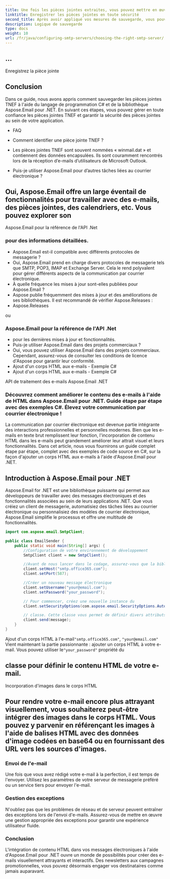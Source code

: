 ```yaml
---
title: Une fois les pièces jointes extraites, vous pouvez mettre en œuvre vos mesures de sauvegarde. Cela peut inclure la recherche de logiciels malveillants, la validation des types de fichiers ou le chiffrement des pièces jointes.
linktitle: Enregistrer les pièces jointes en toute sécurité
second_title: Après avoir appliqué vos mesures de sauvegarde, vous pouvez sauvegarder les pièces jointes en toute sécurité :
description: Logique de sauvegarde
type: docs
weight: 10
url: /fr/java/configuring-smtp-servers/choosing-the-right-smtp-server/
---
```


##  ...

 Enregistrez la pièce jointe

## Conclusion

Dans ce guide, nous avons appris comment sauvegarder les pièces jointes TNEF à l'aide du langage de programmation C# et de la bibliothèque Aspose.Email pour .NET. En suivant ces étapes, vous pouvez gérer en toute confiance les pièces jointes TNEF et garantir la sécurité des pièces jointes au sein de votre application.

- FAQ

- Comment identifier une pièce jointe TNEF ?

- Les pièces jointes TNEF sont souvent nommées « winmail.dat » et contiennent des données encapsulées. Ils sont couramment rencontrés lors de la réception d’e-mails d’utilisateurs de Microsoft Outlook.

- Puis-je utiliser Aspose.Email pour d’autres tâches liées au courrier électronique ?

##  Oui, Aspose.Email offre un large éventail de fonctionnalités pour travailler avec des e-mails, des pièces jointes, des calendriers, etc. Vous pouvez explorer son

Aspose.Email pour la référence de l'API .Net

###  pour des informations détaillées.

- Aspose.Email est-il compatible avec différents protocoles de messagerie ?
- Oui, Aspose.Email prend en charge divers protocoles de messagerie tels que SMTP, POP3, IMAP et Exchange Server. Cela le rend polyvalent pour gérer différents aspects de la communication par courrier électronique.
- À quelle fréquence les mises à jour sont-elles publiées pour Aspose.Email ?
-  Aspose publie fréquemment des mises à jour et des améliorations de ses bibliothèques. Il est recommandé de vérifier Aspose.Releases :
- Aspose.Releases

 ou

### Aspose.Email pour la référence de l'API .Net

-  pour les dernières mises à jour et fonctionnalités.
- Puis-je utiliser Aspose.Email dans des projets commerciaux ?
- Oui, vous pouvez utiliser Aspose.Email dans des projets commerciaux. Cependant, assurez-vous de consulter les conditions de licence d'Aspose pour garantir leur conformité.
-  Ajout d'un corps HTML aux e-mails - Exemple C#
-  Ajout d'un corps HTML aux e-mails - Exemple C#

 API de traitement des e-mails Aspose.Email .NET

### Découvrez comment améliorer le contenu des e-mails à l'aide de HTML dans Aspose.Email pour .NET. Guide étape par étape avec des exemples C#. Élevez votre communication par courrier électronique !

La communication par courrier électronique est devenue partie intégrante des interactions professionnelles et personnelles modernes. Bien que les e-mails en texte brut remplissent leur fonction, l'incorporation de contenu HTML dans les e-mails peut grandement améliorer leur attrait visuel et leurs fonctionnalités. Dans cet article, nous vous fournirons un guide complet étape par étape, complet avec des exemples de code source en C#, sur la façon d'ajouter un corps HTML aux e-mails à l'aide d'Aspose.Email pour .NET.

## Introduction à Aspose.Email pour .NET

Aspose.Email for .NET est une bibliothèque puissante qui permet aux développeurs de travailler avec des messages électroniques et des fonctionnalités associées au sein de leurs applications .NET. Que vous créiez un client de messagerie, automatisiez des tâches liées au courrier électronique ou personnalisiez des modèles de courrier électronique, Aspose.Email simplifie le processus et offre une multitude de fonctionnalités.

```java
import com.aspose.email.SmtpClient;

public class EmailSender {
    public static void main(String[] args) {
        //Configuration de votre environnement de développement
        SmtpClient client = new SmtpClient();

        //Avant de nous lancer dans le codage, assurez-vous que la bibliothèque Aspose.Email pour .NET est intégrée à votre projet. Vous pouvez le faire via le gestionnaire de packages NuGet.
        client.setHost("smtp.office365.com");
        client.setPort(587);

        //Créer un nouveau message électronique
        client.setUsername("your@email.com");
        client.setPassword("your_password");

        // Pour commencer, créez une nouvelle instance du
        client.setSecurityOptions(com.aspose.email.SecurityOptions.Auto);

        // classe. Cette classe vous permet de définir divers attributs de l'e-mail, tels que l'expéditeur, les destinataires, l'objet et les pièces jointes.
        client.send(message);
    }
}
```

Ajout d'un corps HTML à l'e-mail`"smtp.office365.com"`, `"your@email.com"` Vient maintenant la partie passionnante : ajouter un corps HTML à votre e-mail. Vous pouvez utiliser le`"your_password"` propriété du

##  classe pour définir le contenu HTML de votre e-mail.

Incorporation d'images dans le corps HTML

## Pour rendre votre e-mail encore plus attrayant visuellement, vous souhaiterez peut-être intégrer des images dans le corps HTML. Vous pouvez y parvenir en référençant les images à l'aide de balises HTML avec des données d'image codées en base64 ou en fournissant des URL vers les sources d'images.

### Envoi de l'e-mail

Une fois que vous avez rédigé votre e-mail à la perfection, il est temps de l'envoyer. Utilisez les paramètres de votre serveur de messagerie préféré ou un service tiers pour envoyer l'e-mail.

### Gestion des exceptions

N'oubliez pas que les problèmes de réseau et de serveur peuvent entraîner des exceptions lors de l'envoi d'e-mails. Assurez-vous de mettre en œuvre une gestion appropriée des exceptions pour garantir une expérience utilisateur fluide.

### Conclusion

L'intégration de contenu HTML dans vos messages électroniques à l'aide d'Aspose.Email pour .NET ouvre un monde de possibilités pour créer des e-mails visuellement attrayants et interactifs. Des newsletters aux campagnes promotionnelles, vous pouvez désormais engager vos destinataires comme jamais auparavant.